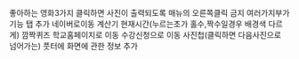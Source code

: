 좋아하는 영화3가지 클릭하면 사진이 출력되도록
매뉴의 오른쪽클릭 금지
여러가지부가기능 탭 추가
네이버로이동
계산기
현재시간(누르는초가 홀수,짝수일경우 배경색 다르게)
깜짝퀴즈
학교홈페이지로 이동
수강신청으로 이동
사진첩(클릭하면 다음사진으로 넘어가는)
풋터에 화면에 관한 정보 추가
